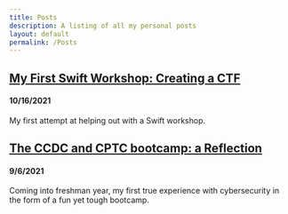```yaml
---
title: Posts
description: A listing of all my personal posts
layout: default
permalink: /Posts
---
```

## <a href="https://dtsec.us/Posts/CTF_Workshop"> My First Swift Workshop: Creating a CTF </a>
#### 10/16/2021 
My first attempt at helping out with a Swift workshop.
<br/>
## <a href="https://dtsec.us/Posts/Bootcamp"> The CCDC and CPTC bootcamp: a Reflection </a>
#### 9/6/2021 
Coming into freshman year, my first true experience with cybersecurity in the form of a fun yet tough bootcamp.
